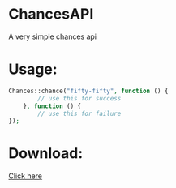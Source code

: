 # ChancesAPI
A very simple chances api

# **Usage:**
```php
Chances::chance("fifty-fifty", function () {
        // use this for success
    }, function () {
        // use this for failure
});
```

# **Download**:
[Click here](https://github.com/RexZetronYT23/ChancesAPI/archive/refs/heads/main.zip)
